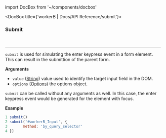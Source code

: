 import DocBox from '~/components/docbox'

<DocBox title={'workerB | Docs/API Reference/submit'}>

### **Submit**
<br/>
<hr/>

`submit` is used for simulating the enter keypress event in a form element. This can result in the submittion of the parent form.

**Arguments**

-   `value` ([String](https://developer.mozilla.org/docs/Web/JavaScript/Reference/Global_Objects/String)) value used to identify the target input field in the DOM.
-   `options` ([Options](#options)) the options object.

`submit` can be called without any arguments as well. In this case, the enter keypress event would be generated for the element with focus.

**Example**

```javascript
1 submit()
2 submit('#workerB_Input', {
3       method: 'by_query_selector'
4 })
```

</DocBox>